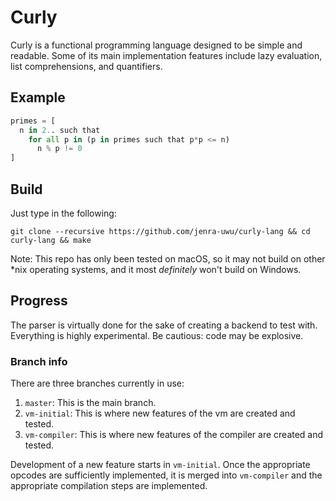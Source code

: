 # Curly
Curly is a functional programming language designed to be simple and readable. Some of its main implementation features include lazy evaluation, list comprehensions, and quantifiers.

## Example
```python
primes = [
  n in 2.. such that
    for all p in (p in primes such that p*p <= n)
      n % p != 0
]
```

## Build
Just type in the following:
```
git clone --recursive https://github.com/jenra-uwu/curly-lang && cd curly-lang && make
```
Note: This repo has only been tested on macOS, so it may not build on other \*nix operating systems, and it most *definitely* won't build on Windows.

## Progress
The parser is virtually done for the sake of creating a backend to test with. Everything is highly experimental. Be cautious: code may be explosive.

### Branch info
There are three branches currently in use:
 1. `master`: This is the main branch.
 2. `vm-initial`: This is where new features of the vm are created and tested.
 3. `vm-compiler`: This is where new features of the compiler are created and tested.
 
Development of a new feature starts in `vm-initial`. Once the appropriate opcodes are sufficiently implemented, it is merged into `vm-compiler` and the appropriate compilation steps are implemented.
